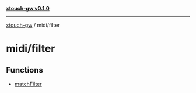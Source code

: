 [**xtouch-gw v0.1.0**](../../README.md)

***

[xtouch-gw](../../README.md) / midi/filter

# midi/filter

## Functions

- [matchFilter](functions/matchFilter.md)
